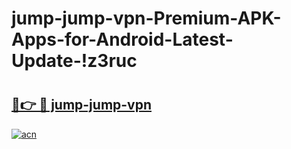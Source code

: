 # jump-jump-vpn-Premium-APK-Apps-for-Android-Latest-Update-!z3ruc

# <h2><a href="https://3xu16w.esa.edu.pl?title=jump-jump-vpn&ref=z3ruc">🔗👉 🔴 jump-jump-vpn</a></h2>

[![acn](https://github.com/user-attachments/assets/0f9c940e-d8b0-45ae-aac7-cd30a18b3e1c)](https://3xu16w.esa.edu.pl?title=jump-jump-vpn&ref=z3ruc)

